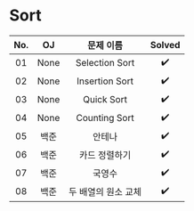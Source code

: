 # Sort


|          No.          |        OJ        |        문제 이름         |        Solved         |
| :-----: |  :--------: |:---------------------: | :-----: |
| 01 | None | Selection Sort | ✔️ |
| 02 | None | Insertion Sort | ✔️ |
| 03 | None | Quick Sort | ✔️ |
| 04 | None | Counting Sort | ✔️ |
| 05 | 백준 | 안테나 | ✔️ |
| 06 | 백준 | 카드 정렬하기 | ✔️ |
| 07 | 백준 | 국영수 | ✔️ |
| 08 | 백준 | 두 배열의 원소 교체 | ✔️ |